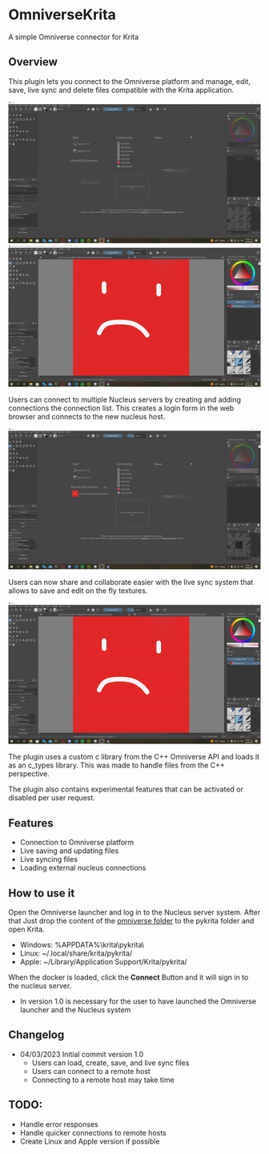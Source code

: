 # OmniverseKrita
A simple Omniverse connector for Krita

## Overview
This plugin lets you connect to the Omniverse platform and manage, edit, save, live sync and delete files compatible with the Krita application. 

![opening a file](./docs/GIF1.gif) ![changing names](./docs/GIF3.gif)

Users can connect to multiple Nucleus servers by creating and adding connections the connection list. This creates a login form in the web browser and connects to the new nucleus host.

![creating a connection](./docs/GIF5.gif)

Users can now share and collaborate easier with the live sync system that allows to save and edit on the fly textures.

![creating a connection](./docs/GIF4.gif)

The plugin uses a custom c library from the C++ Omniverse API and loads it as an c_types library. This was made to handle files from the C++ perspective. 

The plugin also contains experimental features that can be activated or disabled per user request.

## Features

* Connection to Omniverse platform
* Live saving and updating files
* Live syncing files
* Loading external nucleus connections

## How to use it
Open the Omniverse launcher and log in to the Nucleus server system. After that Just drop the content of the [omniverse folder](./omniverse/) to the pykrita folder and open Krita.

* Windows: %APPDATA%\krita\pykrita\
* Linux: ~/.local/share/krita/pykrita/
* Apple: ~/Library/Application Support/Krita/pykrita/

When the docker is loaded, click the **Connect** Button and it will sign in to the nucleus server.

* In version 1.0 is necessary for the user to have launched the Omniverse launcher and the Nucleus system


## Changelog
* 04/03/2023 Initial commit version 1.0
  * Users can load, create, save, and live sync files
  * Users can connect to a remote host
  * Connecting to a remote host may take time

## TODO:
* Handle error responses
* Handle quicker connections to remote hosts
* Create Linux and Apple version if possible